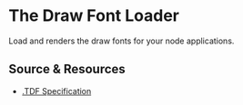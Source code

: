 # The Draw Font Loader
Load and renders the draw fonts for your node applications.

## Source & Resources
- [.TDF Specification](http://www.roysac.com/blog/2014/04/thedraw-fonts-file-tdf-specifications)